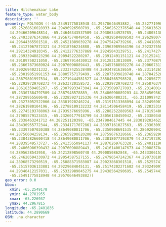 ```yaml
---
title: Hilchemakaar Lake
feature_type: water_body
description: ''
geometry: POLYGON ((-65.25491775818948 44.29570646493882, -65.25277199097749 44.29678153070701,
  -65.25268616028933 44.29496926560709, -65.25062622376548 44.29601362859491, -65.25058330842187
  44.29466209648814, -65.24646343537509 44.29386344925785, -65.24805130311182 44.29530714978308,
  -65.24933876343866 44.29567574848458, -65.24929584809503 44.29629007451204, -65.24783672639099
  44.29644365501518, -65.24521889039278 44.29475424739266, -65.24418892213131 44.29401703610755,
  -65.24127067872321 44.29318766234888, -65.23963989564196 44.29232755867296, -65.23989738770732
  44.29214324910345, -65.24122776337869 44.29245043139751, -65.24174274750942 44.29214324910345,
  -65.23933948823296 44.29094522280207, -65.23912491151121 44.29125241136298, -65.23959698029833
  44.29189750211058, -65.23697914430012 44.29128313013089, -65.2377087051517 44.29076090889443,
  -65.23667873689024 44.29076090889443, -65.23457588502276 44.29060731352975, -65.23324550935139
  44.29026940231332, -65.23337425538408 44.28934781638659, -65.23114265748394 44.28897917796633,
  -65.23019851991153 44.28805757179499, -65.22873939820748 44.28784252827475, -65.2269369537499
  44.28679801997534, -65.22719444581527 44.28584565798528, -65.22856773683027 44.28646008684267,
  -65.22929729768273 44.28633720158572, -65.22929729768273 44.28587637958102, -65.23019851991153
  44.28618359465207, -65.23079933473041 44.28735099727093, -65.23140014954932 44.28827261452859,
  -65.23307384797509 44.2887948578889, -65.23406090089203 44.28845693624487, -65.23380340882666
  44.28728955560648, -65.23285927125336 44.286306480231, -65.2310997421403 44.28403305541057,
  -65.23273052522066 44.28301920246224, -65.23191513368094 44.28249690775147, -65.23028435059967
  44.28261980104196, -65.22788109132232 44.28114506458419, -65.22835316010942 44.28065347753839,
  -65.22745193788063 44.27939376695996, -65.22882522889563 44.2781954806133, -65.23191513368094
  44.27905579123415, -65.23260177918799 44.28056130450942, -65.23380340882666 44.28129868469284,
  -65.2338463241712 44.282251120398, -65.2347904617445 44.28301920246224, -65.23534836121887
  44.28430955772344, -65.23341717072861 44.28397161027563, -65.23303093263057 44.28547699758585,
  -65.23397507020388 44.28649080811706, -65.2350908691535 44.28692090426825, -65.23534836121887
  44.28756604259134, -65.23659290620208 44.28759676328666, -65.23659290620208 44.28685946215393,
  -65.23843826600418 44.28649080811706, -65.23818077393879 44.287197392989, -65.23921074220027
  44.28839549573727, -65.24135650941137 44.28870269763328, -65.24011196442905 44.29005436689027,
  -65.24066986390432 44.29076090889443, -65.24161400147673 44.29088378489734, -65.24101318665784
  44.2895628543958, -65.24212898560748 44.2900850862848, -65.24333061524615 44.29073018985401,
  -65.24620594330972 44.29054587527155, -65.24796547242367 44.29073018985401, -65.24942459412772
  44.28968573290519, -65.25088371583087 44.29023868301518, -65.25255741425664 44.29128313013089,
  -65.25157036133881 44.29229684045131, -65.25174202271602 44.29324909784417, -65.25307239838737
  44.29346412157031, -65.25332989045275 44.29438564290695, -65.25457443543505 44.29490783191196,
  -65.25491775818948 44.29570646493882))
geo_error: 0.0
bbox:
  xmin: -65.2549178
  ymin: 44.2781955
  xmax: -65.226937
  ymax: 44.2967815
longitude: -65.2401835
latitude: 44.2890669
OSM: .na.character
---
```

